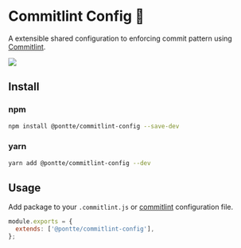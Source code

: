 # Commitlint Config 🚨

A extensible shared configuration to enforcing commit pattern using [Commitlint](https://commitlint.js.org/).

![](https://github.com/pontte/commitlint-config/workflows/promote-prod-from-preprod-branch/badge.svg)

## Install

### npm

```sh
npm install @pontte/commitlint-config --save-dev
```

### yarn

```sh
yarn add @pontte/commitlint-config --dev
```

## Usage

Add package to your `.commitlint.js` or [commitlint](https://commitlint.js.org/#/guides-local-setup?id=install-commitlint) configuration file.

```js
module.exports = {
  extends: ['@pontte/commitlint-config'],
};
```
